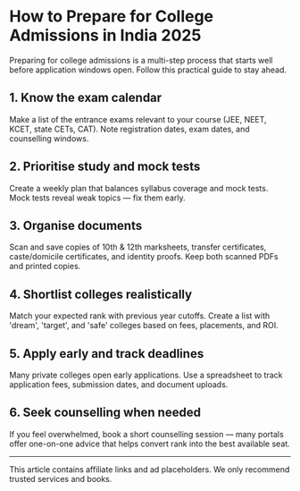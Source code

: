 
# How to Prepare for College Admissions in India 2025

Preparing for college admissions is a multi-step process that starts well before application windows open. Follow this practical guide to stay ahead.

## 1. Know the exam calendar
Make a list of the entrance exams relevant to your course (JEE, NEET, KCET, state CETs, CAT). Note registration dates, exam dates, and counselling windows.

## 2. Prioritise study and mock tests
Create a weekly plan that balances syllabus coverage and mock tests. Mock tests reveal weak topics — fix them early.

## 3. Organise documents
Scan and save copies of 10th & 12th marksheets, transfer certificates, caste/domicile certificates, and identity proofs. Keep both scanned PDFs and printed copies.

## 4. Shortlist colleges realistically
Match your expected rank with previous year cutoffs. Create a list with 'dream', 'target', and 'safe' colleges based on fees, placements, and ROI.

## 5. Apply early and track deadlines
Many private colleges open early applications. Use a spreadsheet to track application fees, submission dates, and document uploads.

## 6. Seek counselling when needed
If you feel overwhelmed, book a short counselling session — many portals offer one-on-one advice that helps convert rank into the best available seat.

---

<p class='small'>This article contains affiliate links and ad placeholders. We only recommend trusted services and books.</p>
